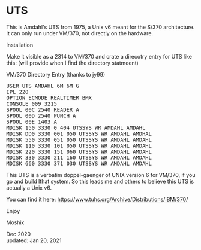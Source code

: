# UTS
This is Amdahl's UTS from 1975, a Unix v6 meant for the S/370 architecture. It can only run under VM/370, not directly on the hardware. 

Installation

Make it visible as a 2314 to VM/370 and crate a direcotry entry for UTS like this: (will provide when I find the directory statmeent)

VM/370 Directory Entry (thanks to jy99)
<pre>
USER UTS AMDAHL 6M 6M G
IPL 220
OPTION ECMODE REALTIMER BMX
CONSOLE 009 3215
SPOOL 00C 2540 READER A
SPOOL 00D 2540 PUNCH A
SPOOL 00E 1403 A
MDISK 150 3330 0 404 UTSSYS WR AMDAHL AMDAHL
MDISK DD0 3330 001 050 UTSSYS WR AMDAHL AMDHAL
MDISK 550 3330 051 050 UTSSYS WR AMDAHL AMDAHL
MDISK 110 3330 101 050 UTSSYS WR AMDAHL AMDAHL
MDISK 220 3330 151 060 UTSSYS WR AMDAHL AMDAHL
MDISK 330 3330 211 160 UTSSYS WR AMDAHL AMDAHL
MDISK 660 3330 371 030 UTSSYS WR AMDAHL AMDAHL
</pre>

This UTS is a verbatim doppel-gaenger of UNIX version 6 for VM/370, if you go and build lthat system. So this leads me and others to believe this UTS is actually a Unix v6. 

You can find it here: https://www.tuhs.org/Archive/Distributions/IBM/370/




Enjoy

Moshix

Dec 2020
<br>
updated: Jan 20, 2021
